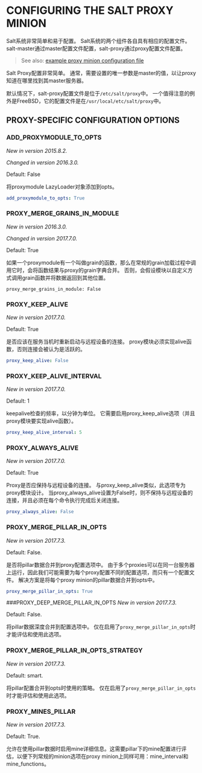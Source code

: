 # CONFIGURING THE SALT PROXY MINION

Salt系统非常简单和易于配置。 Salt系统的两个组件各自具有相应的配置文件。 salt-master通过master配置文件配置，salt-proxy通过proxy配置文件配置。

> See also: [example proxy minion configuration file](https://docs.saltstack.com/en/latest/ref/configuration/examples.html#configuration-examples-proxy)

Salt Proxy配置非常简单。 通常，需要设置的唯一参数是master的值，以让proxy知道在哪里找到其master服务器。

默认情况下，salt-proxy配置文件是位于`/etc/salt/proxy`中。 一个值得注意的例外是FreeBSD，它的配置文件是在`/usr/local/etc/salt/proxy`中。

## PROXY-SPECIFIC CONFIGURATION OPTIONS
### ADD_PROXYMODULE_TO_OPTS
*New in version 2015.8.2.*

*Changed in version 2016.3.0.*

Default: False

将proxymodule LazyLoader对象添加到opts。
```yaml
add_proxymodule_to_opts: True
```

### PROXY_MERGE_GRAINS_IN_MODULE
*New in version 2016.3.0.*

*Changed in version 2017.7.0.*

Default: True

如果一个proxymodule有一个叫做grain的函数，那么在常规的grain加载过程中调用它时，会将函数结果与proxy的grain字典合并。 否则，会假设模块以自定义方式调用grain函数并将数据返回到其他位置。
```
proxy_merge_grains_in_module: False
```

### PROXY_KEEP_ALIVE
*New in version 2017.7.0.*

Default: True

是否应该在服务当机时重新启动与远程设备的连接。 proxy模块必须实现alive函数，否则连接会被认为是活跃的。
``` yaml
proxy_keep_alive: False
```

### PROXY_KEEP_ALIVE_INTERVAL
*New in version 2017.7.0.*

Default: 1

keepalive检查的频率，以分钟为单位。 它需要启用proxy_keep_alive选项（并且proxy模块要实现alive函数）。
``` yaml
proxy_keep_alive_interval: 5
```

### PROXY_ALWAYS_ALIVE
*New in version 2017.7.0.*

Default: True

Proxy是否应保持与远程设备的连接。 与proxy_keep_alive类似，此选项专为proxy模块设计。 当proxy_always_alive设置为False时，则不保持与远程设备的连接，并且必须在每个命令执行完成后关闭连接。
```yaml
proxy_always_alive: False
```

### PROXY_MERGE_PILLAR_IN_OPTS
*New in version 2017.7.3.*

Default: False.

是否将pillar数据合并到proxy配置选项中。 由于多个proxies可以在同一台服务器上运行，因此我们可能需要为每个proxy配置不同的配置选项，而只有一个配置文件。 解决方案是将每个proxy minion的pillar数据合并到opts中。
```yaml
proxy_merge_pillar_in_opts: True
```

###PROXY_DEEP_MERGE_PILLAR_IN_OPTS
*New in version 2017.7.3.*

Default: False.

将pillar数据深度合并到配置选项中。 仅在启用了`proxy_merge_pillar_in_opts`时才能评估和使用此选项。

### PROXY_MERGE_PILLAR_IN_OPTS_STRATEGY
*New in version 2017.7.3.*

Default: smart.

将pillar配置合并到opts时使用的策略。 仅在启用了`proxy_merge_pillar_in_opts`时才能评估和使用此选项。

### PROXY_MINES_PILLAR
*New in version 2017.7.3.*

Default: True.

允许在使用pillar数据时启用mine详细信息。这需要pillar下的mine配置进行评估，以便下列常规的minion选项在proxy minion上同样可用：mine_interval和mine_functions。
